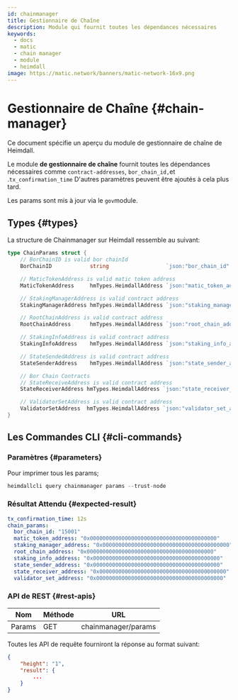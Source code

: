 ```yaml
---
id: chainmanager
title: Gestionnaire de Chaîne
description: Module qui fournit toutes les dépendances nécessaires
keywords:
  - docs
  - matic
  - chain manager
  - module
  - heimdall
image: https://matic.network/banners/matic-network-16x9.png
---
```


# Gestionnaire de Chaîne {#chain-manager}

Ce document spécifie un aperçu du module de gestionnaire de chaîne de Heimdall.

Le module **de gestionnaire de chaîne** fournit toutes les dépendances nécessaires comme `contract-addresses`, `bor_chain_id,`et .`tx_confirmation_time` D'autres paramètres peuvent être ajoutés à cela plus tard.

Les params sont mis à jour via le `gov`module.

## Types {#types}

La structure de Chainmanager sur Heimdall ressemble au suivant:

```go
type ChainParams struct {
	// BorChainID is valid bor chainId
	BorChainID            string                  `json:"bor_chain_id" yaml:"bor_chain_id"`

	// MaticTokenAddress is valid matic token address
	MaticTokenAddress     hmTypes.HeimdallAddress `json:"matic_token_address" yaml:"matic_token_address"`

	// StakingManagerAddress is valid contract address
	StakingManagerAddress hmTypes.HeimdallAddress `json:"staking_manager_address" yaml:"staking_manager_address"`

	// RootChainAddress is valid contract address
	RootChainAddress      hmTypes.HeimdallAddress `json:"root_chain_address" yaml:"root_chain_address"`

	// StakingInfoAddress is valid contract address
	StakingInfoAddress    hmTypes.HeimdallAddress `json:"staking_info_address" yaml:"staking_info_address"`

	// StateSendedAddress is valid contract address
	StateSenderAddress    hmTypes.HeimdallAddress `json:"state_sender_address" yaml:"state_sender_address"`

	// Bor Chain Contracts
	// StateReceiveAddress is valid contract address
	StateReceiverAddress hmTypes.HeimdallAddress `json:"state_receiver_address" yaml:"state_receiver_address"`

	// ValidatorSetAddress is valid contract address
	ValidatorSetAddress  hmTypes.HeimdallAddress `json:"validator_set_address" yaml:"validator_set_address"`
}
```

## Les Commandes CLI {#cli-commands}

### Paramètres {#parameters}

Pour imprimer tous les params;

```go
heimdallcli query chainmanager params --trust-node
```

### Résultat Attendu {#expected-result}

```yaml
tx_confirmation_time: 12s
chain_params:
  bor_chain_id: "15001"
  matic_token_address: "0x0000000000000000000000000000000000000000"
  staking_manager_address: "0x0000000000000000000000000000000000000000"
  root_chain_address: "0x0000000000000000000000000000000000000000"
  staking_info_address: "0x0000000000000000000000000000000000000000"
  state_sender_address: "0x0000000000000000000000000000000000000000"
  state_receiver_address: "0x0000000000000000000000000000000000000000"
  validator_set_address: "0x0000000000000000000000000000000000000000"
```

### API de REST {#rest-apis}

| Nom | Méthode | URL |
|----------------------|------|------------------|
| Params | GET | chainmanager/params |

Toutes les API de requête fourniront la réponse au format suivant:

```json
{
	"height": "1",
	"result": {
		...	  
	}
}
```
